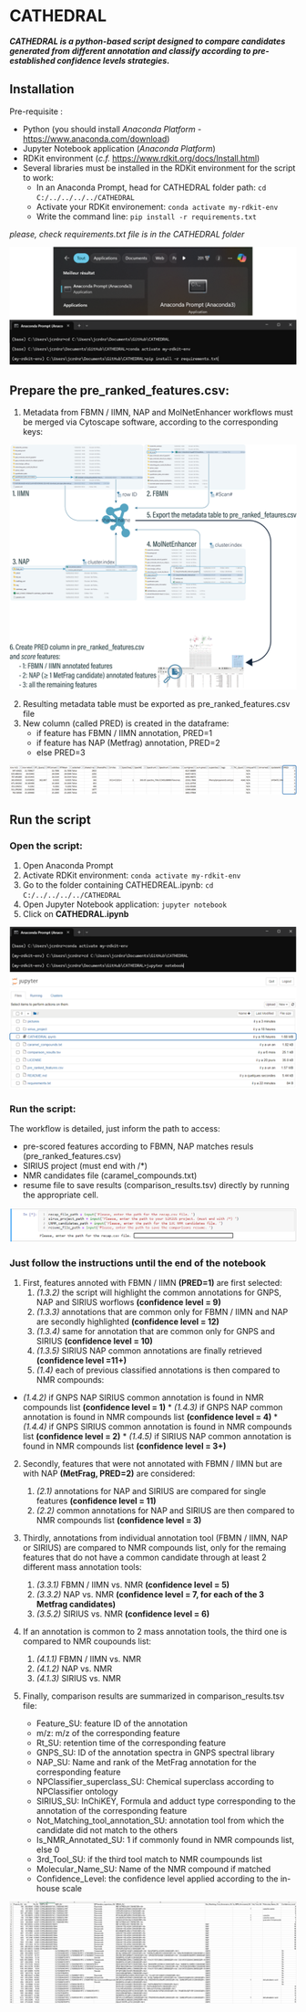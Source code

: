 # CATHEDRAL
***CATHEDRAL is a python-based script designed to compare candidates generated from different annotation and classify according to pre-established confidence levels strategies.***

## Installation
Pre-requisite :
- Python (you should install *Anaconda Platform* - https://www.anaconda.com/download)
- Jupyter Notebook application (*Anaconda Platform*)
- RDKit environment (*c.f.* https://www.rdkit.org/docs/Install.html)
- Several libraries must be installed in the RDKit environment for the script to work:
	* In an Anaconda Prompt, head for CATHEDRAL folder path: ```cd C:/../../../../CATHEDRAL```
 	* Activate your RDKit environement: ```conda activate my-rdkit-env```
 	* Write the command line: ```pip install -r requirements.txt```

*please, check requirements.txt file is in the CATHEDRAL folder*

![Plan de travail 11080](/pictures/cathedral_requirements.png)

## Prepare the pre_ranked_features.csv:
1. Metadata from FBMN / IIMN, NAP and MolNetEnhancer workflows must be merged via Cytoscape software, according to the corresponding keys:

![Plan de travail 11080](/pictures/cathedral_merge.png)

2. Resulting metadata table must be exported as pre_ranked_features.csv file
3. New column (called PRED) is created in the dataframe:
	* if feature has FBMN / IIMN annotation, PRED=1
	* if feature has NAP (Metfrag) annotation, PRED=2
	* else PRED=3

![Plan de travail 11080](/pictures/cathedral_merge_pred.png)

## Run the script
### Open the script:
1. Open Anaconda Prompt
2. Activate RDKit environment: ```conda activate my-rdkit-env```
3. Go to the folder containing CATHEDREAL.ipynb: ```cd C:/../../../../CATHEDRAL```
4. Open Jupyter Notebook application: ```jupyter notebook```
5. Click on **CATHEDRAL.ipynb** 

![Plan de travail 11080](/pictures/cathedral_script.png)

### Run the script:
The workflow is detailed, just inform the path to access:
  - pre-scored features according to FBMN, NAP matches resuls (pre_ranked_features.csv)
  - SIRIUS project (must end with /*)
  - NMR candidates file (caramel_compounds.txt)
  - resume file to save results (comparison_results.tsv)
directly by running the appropriate cell.

![Plan de travail 11080](/pictures/input_files.png)

### Just follow the instructions until the end of the notebook
1. First, features annoted with FBMN / IIMN **(PRED=1)** are first selected:
	1. *(1.3.2)* the script will highlight the common annotations for GNPS, NAP and SIRIUS worflows **(confidence level = 9)**
	2. *(1.3.3)* annotations that are common only for FBMN / IIMN and NAP are secondly highlighted **(confidence level = 12)**
	3. *(1.3.4)* same for annotation that are common only for GNPS and SIRIUS **(confidence level = 10)**
	4. *(1.3.5)* SIRIUS NAP common annotations are finally retrieved **(confidence level =11+)**
	5. *(1.4)* each of previous classified annotations is then compared to NMR compounds:
		
* *(1.4.2)* if GNPS NAP SIRIUS common annotation is found in NMR compounds list **(confidence level = 1)**
           	* *(1.4.3)* if GNPS NAP common annotation is found in NMR compounds list **(confidence level = 4)**
           	* *(1.4.4)* if GNPS SIRIUS common annotation is found in NMR compounds list **(confidence level = 2)**
           	* *(1.4.5)* if SIRIUS NAP common annotation is found in NMR compounds list **(confidence level = 3+)**

2. Secondly, features that were not annotated with FBMN / IIMN but are with NAP **(MetFrag, PRED=2)** are considered:
	1. *(2.1)* annotations for NAP and SIRIUS are compared for single features **(confidence level = 11)**
	2. *(2.2)* common annotations for NAP and SIRIUS are then compared to NMR compounds list **(confidence level = 3)**

3. Thirdly, annotations from individual annotation tool (FBMN / IIMN, NAP or SIRIUS) are compared to NMR compounds list, only for the remaing features that do not have a common candidate through at least 2 different mass annotation tools:
	1. *(3.3.1)* FBMN / IIMN vs. NMR **(confidence level = 5)**
	2. *(3.3.2)* NAP vs. NMR **(confidence level = 7, for each of the 3 Metfrag candidates)**
	3. *(3.5.2)* SIRIUS vs. NMR **(confidence level = 6)**

4. If an annotation is common to 2 mass annotation tools, the third one is compared to NMR coupounds list:
	1. *(4.1.1)* FBMN / IIMN vs. NMR
	2. *(4.1.2)* NAP vs. NMR
	3. *(4.1.3)* SIRIUS vs. NMR
      
5. Finally, comparison results are summarized in comparison_results.tsv file:
	* Feature_SU: feature ID of the annotation
	* m/z: m/z of the corresponding feature
	* Rt_SU: retention time of the corresponding feature
	* GNPS_SU: ID of the annotation spectra in GNPS spectral library
	* NAP_SU: Name and rank of the MetFrag annotation for the corresponding feature
	* NPClassifier_superclass_SU: Chemical superclass according to NPClassifier ontology
	* SIRIUS_SU: InChiKEY, Formula and adduct type corresponding to the annotation of the corresponding feature
	* Not_Matching_tool_annotation_SU: annotation tool from which the candidate did not match to the others
	* Is_NMR_Annotated_SU: 1 if commonly found in NMR compounds list, else 0 
	* 3rd_Tool_SU: if the third tool match to NMR coumpounds list
	* Molecular_Name_SU: Name of the NMR compound if matched
	* Confidence_Level: the confidence level applied according to the in-house scale

![Plan de travail 11080](/pictures/cathedral_results.png)


      
 
